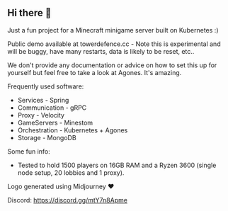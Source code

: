 ## Hi there 👋

Just a fun project for a Minecraft minigame server built on Kubernetes :)

Public demo available at towerdefence.cc - Note this is experimental and will be buggy, have many restarts, data is likely to be reset, etc..

We don't provide any documentation or advice on how to set this up for yourself but feel free to take a look at Agones. It's amazing.

Frequently used software:
  - Services - Spring
  - Communication - gRPC
  - Proxy - Velocity
  - GameServers - Minestom
  - Orchestration - Kubernetes + Agones
  - Storage - MongoDB

Some fun info:
  - Tested to hold 1500 players on 16GB RAM and a Ryzen 3600 (single node setup, 20 lobbies and 1 proxy).

Logo generated using Midjourney :heart:

Discord: https://discord.gg/mtY7n8Apme
